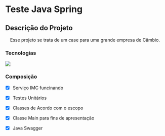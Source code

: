 # Teste Java Spring

## Descrição do Projeto
<p align="center">Esse projeto se trata de um case para uma grande empresa de Câmbio.</p>

### Tecnologias
<img src="[1200px-Java_programming_language_logo svg](https://user-images.githubusercontent.com/79267693/221127367-b0262771-ff0c-47e8-a0ad-8a983824aa4f.png](https://cdn-icons-png.flaticon.com/512/226/226777.png)">

### Composição

- [x] Serviço IMC funcinando
- [x] Testes Unitários
- [x] Classes de Acordo com o escopo
- [x] Classe Main para fins de apresentação
- [x] Java Swagger

